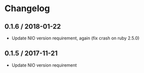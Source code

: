 # Changelog

## 0.1.6 / 2018-01-22

* Update NIO version requirement, again (fix crash on ruby 2.5.0)

## 0.1.5 / 2017-11-21

* Update NIO version requirement
